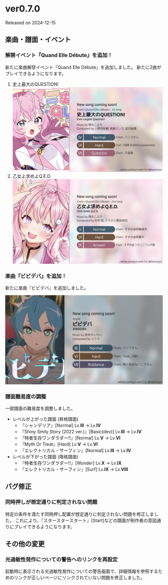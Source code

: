 # ver0.7.0

Released on 2024-12-15

## 楽曲・譜面・イベント

### 解禁イベント『Quand Elle Débute』を追加！

新たに楽曲解禁イベント『Quand Elle Débute』を追加しました。
新たに2曲がプレイできるようになります。

1. 史上最大のQUESTION!
    ![](/assets/images/update/0-7-0/EverLargestQuestion.webp)
2. 乙女よ求めよQ.E.D.
    ![](/assets/images/update/0-7-0/GirlsSeeksQED.webp)

### 楽曲『ビビデバ』を追加！

新たに楽曲『ビビデバ』を追加しました。

![](/assets/images/update/0-7-0/BIBBIDIBA.webp)

### 譜面難易度の調整

一部譜面の難易度を調整しました。

- レベルが上がった譜面 (昇格譜面)
    - 『シャンデリア』\[Normal\] Lv.**Ⅲ** → Lv.**Ⅳ**
    - 『Shiny Smily Story (2022 ver.)』\[Basic(dev)\] Lv.**Ⅲ** → Lv.**Ⅳ**
    - 『特者生存ワンダラダー!!』\[Normal\] Lv.**Ⅴ** → Lv.**Ⅵ**
    - 『Myth Or Treat』\[Hard\] Lv.**Ⅴ** → Lv.**Ⅵ**
    - 『エレクトリカル・サーフィン』\[Normal\] Lv.**Ⅲ** → Lv.**Ⅳ**
- レベルが下がった譜面 (降格譜面)
    - 『特者生存ワンダラダー!!』\[Wonder\] Lv.**Ⅹ** → Lv.**Ⅸ**
    - 『エレクトリカル・サーフィン』\[Surf\] Lv.**Ⅸ** → Lv.**Ⅷ**

## バグ修正

### 同時押しが想定通りに判定されない問題

特定の条件を満たす同時押し配置が想定通りに判定されない問題を修正しました。
これにより、『スタースタースタート』\[Start\]などの譜面が制作者の意図通りにプレイできるようになります。

## その他の変更

### 光過敏性発作についての警告へのリンクを再設定

起動時に表示される光過敏性発作についての警告画面で、詳細情報を参照するためのリンクが正しいページにリンクされていない問題を修正しました。
